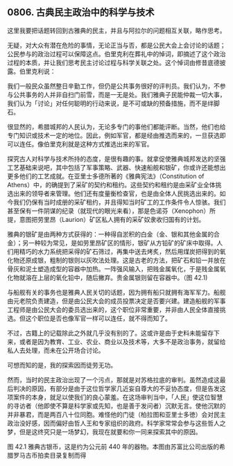 ## 0806. 古典民主政治中的科学与技术

这里我要把话题转回到古雅典的民主，并且与阿拉尔的问题相互关联，略作思考。

无疑，对大众有潜在危险的事情，无论正当与否，都是公民大会上会讨论的话题；公民参与的政治过程可以保障这点。伯里克利在葬礼中的悼词，即摘述了这个政治过程的本质，并让我们思考民主讨论过程与科学关联之处。这个悼词由修昔底德披露。伯里克利说：

我们一般民众虽然整日辛勤工作，但仍是公共事务很好的评判员。我们认为，不参与公共事务的人并非自扫门前雪，而是一无是处。我们雅典子民能仲裁一切大事，我们认为「讨论」对任何聪明的行动来说，是不可或缺的预备措施，而不是绊脚石。

很显然的，希腊城邦的人民认为，无论多专门的事他们都能评断。当然，他们也给专门知识或技术一定的地位。因此，例如军官，都是经由推选而来的，一旦获选即可以连任。像伯里克利就是这种方式推选出来的军官。

探究古人对科学与技术所持的态度，是很有趣的事。就拿促使雅典城邦发达的坚强工艺基础来说吧，其中包括了军事策略、武器、快速船舰和银矿，你或许还能想出更多他们的工艺成就。在亚里士多德所著的《雅典宪法》（Constitution of Athens）中，的确提到了采矿的契约和租约。这些契约和租约是由采矿业全体挑选出来的领导者来管理。他们还有度量衡检查官，也是由全体人民挑选出来的。如今我们仍保有当时成册的采矿租约，并且得知当时矿工的工作条件令人惊骇。我们甚至保有一件阴谋的纪录（就现代的眼光来看），那是色诺芬（Xenophon）所提，意图把劳里昂（Laurion）矿区私人拥有的采矿奴隶收归国有的计划。

雅典的银矿是由两种方式获得的：一种得自淤积的白金（金、银和其他金属的合金）；另一种较为常见，是如劳里昂矿区的情形，银矿从方铅矿的矿床中取得。人们用精巧的水力系统把采得的矿石筛过，再集中送去烤炙，然后用煤炭把得到的氧化物还原成银，粗制的银则以灰吹法处理。这是古老的方法，把矿石和铅一并放在骨灰和泥土塑造成型的容器中加热。一阵强风输入，把贱金属氧化，于是贱金属氧化物就溶在上层的氧化铅中，随后撇弃。贵金属银则留在容器中。（图 42.1)

与船舰有关的事务也是雅典人民关切的话题，因为拥有船只就拥有海军军力。船舰由元老院负责建造，但是由公民大会的成员投票决定是否要兴建。建造船舰的军事工程师是由公民大会的委员选出来的，这个职位非常重要，并非由人民全体直接挑选。但这个职位是否也像军官一样可以连任，就不得而知了。

不过，古籍上的记载除此之外就几乎没有别的了。这或许是由于史料未能留存下来，或者是因为教育、工业、农业、商业以及技术等，大多不是政治事务，就留给私人去处理，而未在公开场合讨论。

可想而知的是，我的探索因而徒劳无功。

然而，当时的民主政治出现了一个污点，那就是对苏格拉底的审判。虽然造成这最后判决的原因，有部分是由于这位哲学家几近妄自尊大的不妥协态度，但是告发这项案件的本身，就足以使我们的良心蒙羞。在这场审判当中，「人民」使这位智慧的寻访者（他即使不算是科学家或先知，也是善于发问者）沉默无言。使他沉默的并非暴君，而是两百八十位同胞。难怪他的门徒（柏拉图和亚里士多徳）会对民主政治没好感，因而偏好由哲人王和专家组织的政府。科学家常常会参与这些哲人之梦，但是这终究只是一场梦幻，我现在就要和你一同来探索其中的原因。

图 42.1 雅典古银币，这是约为公元前 440 年的器物。本图由苏富比公司出版的希腊罗马古币拍卖目录复制而得